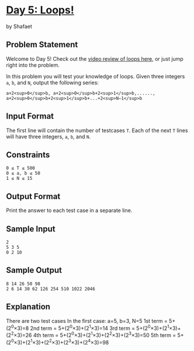 # [Day 5: Loops!]
by Shafaet

## Problem Statement

Welcome to Day 5! Check out the [video review of loops here], or just jump
right into the problem.

In this problem you will test your knowledge of loops. Given three integers
`a`, `b`, and `N`, output the following series:

```
a+2<sup>0</sup>b, a+2<sup>0</sup>b+2<sup>1</sup>b,......, a+2<sup>0</sup>b+2<sup>1</sup>b+...+2<sup>N−1</sup>b
```

## Input Format

The first line will contain the number of testcases `T`. Each of the next `T`
lines will have three integers, `a`, `b`, and `N`.

## Constraints

```
0 ≤ T ≤ 500
0 ≤ a, b ≤ 50
1 ≤ N ≤ 15
```

## Output Format

Print the answer to each test case in a separate line.

## Sample Input

```
2
5 3 5
0 2 10
```

## Sample Output

```
8 14 26 50 98
2 6 14 30 62 126 254 510 1022 2046
```

## Explanation

There are two test cases
In the first case: a=5, b=3, N=5
1st term = 5+(2<sup>0</sup>×3)=8
2nd term = 5+(2<sup>0</sup>×3)+(2<sup>1</sup>×3)=14
3rd term = 5+(2<sup>0</sup>×3)+(2<sup>1</sup>×3)+(2<sup>2</sup>×3)=26
4th term = 5+(2<sup>0</sup>×3)+(2<sup>1</sup>×3)+(2<sup>2</sup>×3)+(2<sup>3</sup>×3)=50
5th term = 5+(2<sup>0</sup>×3)+(2<sup>1</sup>×3)+(2<sup>2</sup>×3)+(2<sup>3</sup>×3)+(2<sup>4</sup>×3)=98

[Day 5: Loops!]:https://www.hackerrank.com/contests/30-days-of-code/challenges/day-5-loops
[video review of loops here]:https://youtu.be/U5WTpk6BX9U
